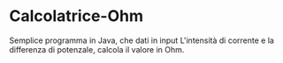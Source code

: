 Calcolatrice-Ohm
================
Semplice programma in Java, che dati in input L'intensità di corrente e la differenza di potenzale,
calcola il valore in Ohm.
